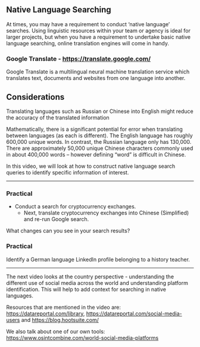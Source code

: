 ## Native Language Searching

At times, you may have a requirement to conduct ‘native language’ searches. Using linguistic resources within your team or agency is ideal for larger projects, but when you have a requirement to undertake basic native language searching, online translation engines will come in handy.

### Google Translate - https://translate.google.com/

Google Translate is a multilingual neural machine translation service which translates text, documents and websites from one language into another.

## Considerations

Translating languages such as Russian or Chinese into English might reduce the accuracy of the translated information

Mathematically, there is a significant potential for error when translating between languages (as each is different). The English language has roughly 600,000 unique words. In contrast, the Russian language only has 130,000. There are approximately 50,000 unique Chinese characters commonly used in about 400,000 words – however defining “word” is difficult in Chinese.

In this video, we will look at how to construct native language search queries to identify specific information of interest.

-----------------------------------------------------------------------------------------------------------------------------------------------------------------

### Practical

- Conduct a search for cryptocurrency exchanges.
   - Next, translate cryptocurrency exchanges into Chinese (Simplified) and re-run Google search.

What changes can you see in your search results?

### Practical

Identify a German language LinkedIn profile belonging to a history teacher.

-----------------------------------------------------------------------------------------------------------------------------------------------------------------

The next video looks at the country perspective - understanding the different use of social media across the world and understanding platform identification. This will help to add context for searching in native languages.

Resources that are mentioned in the video are: https://datareportal.com/library, https://datareportal.com/social-media-users and https://blog.hootsuite.com/

We also talk about one of our own tools: https://www.osintcombine.com/world-social-media-platforms
